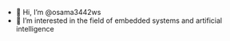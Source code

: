 - 👋 Hi, I’m @osama3442ws
- 👀 I’m interested in the field of embedded systems and artificial intelligence
  

<!---
osama3442ws/osama3442ws is a ✨ special ✨ repository because its `README.md` (this file) appears on your GitHub profile.
You can click the Preview link to take a look at your changes.
--->
